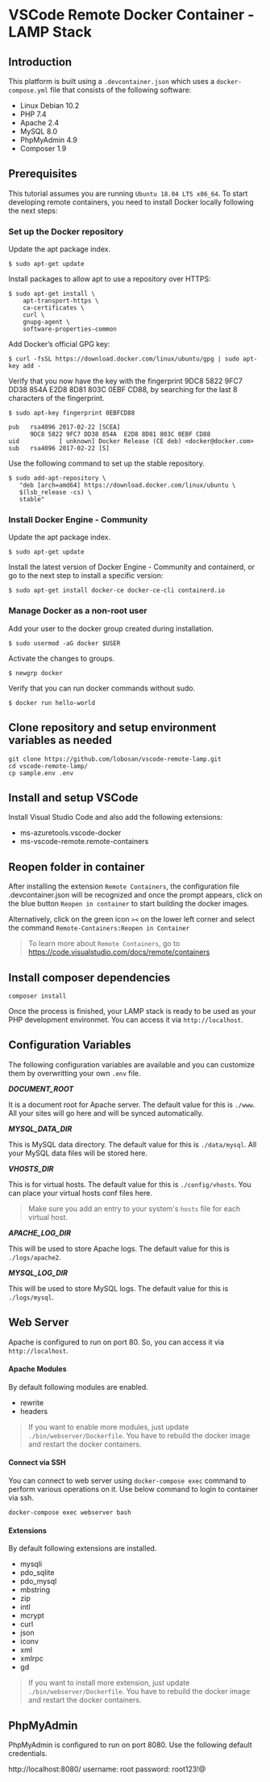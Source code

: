 # VSCode Remote Docker Container - LAMP Stack


## Introduction

This platform is built using a `.devcontainer.json` which uses a `docker-compose.yml` file that consists of the following software:

* Linux Debian 10.2
* PHP 7.4
* Apache 2.4
* MySQL 8.0
* PhpMyAdmin 4.9
* Composer 1.9


## Prerequisites

This tutorial assumes you are running `Ubuntu 18.04 LTS x86_64`. To start developing remote containers, you need to install Docker locally following the next steps:

### Set up the Docker repository

Update the apt package index.

```shell
$ sudo apt-get update
```

Install packages to allow apt to use a repository over HTTPS:

```shell
$ sudo apt-get install \
    apt-transport-https \
    ca-certificates \
    curl \
    gnupg-agent \
    software-properties-common
```

Add Docker’s official GPG key:

```shell
$ curl -fsSL https://download.docker.com/linux/ubuntu/gpg | sudo apt-key add -
```

Verify that you now have the key with the fingerprint 9DC8 5822 9FC7 DD38 854A E2D8 8D81 803C 0EBF CD88, by searching for the last 8 characters of the fingerprint.

```shell
$ sudo apt-key fingerprint 0EBFCD88
    
pub   rsa4096 2017-02-22 [SCEA]
      9DC8 5822 9FC7 DD38 854A  E2D8 8D81 803C 0EBF CD88
uid           [ unknown] Docker Release (CE deb) <docker@docker.com>
sub   rsa4096 2017-02-22 [S]
```

Use the following command to set up the stable repository.

```shell
$ sudo add-apt-repository \
   "deb [arch=amd64] https://download.docker.com/linux/ubuntu \
   $(lsb_release -cs) \
   stable"
```

### Install Docker Engine - Community

Update the apt package index.

```shell
$ sudo apt-get update
```

Install the latest version of Docker Engine - Community and containerd, or go to the next step to install a specific version:

```shell
$ sudo apt-get install docker-ce docker-ce-cli containerd.io
```

### Manage Docker as a non-root user

Add your user to the docker group created during installation.

```shell
$ sudo usermod -aG docker $USER
```

Activate the changes to groups.

```shell
$ newgrp docker
```

Verify that you can run docker commands without sudo.

```shell
$ docker run hello-world
```

## Clone repository and setup environment variables as needed

```shell
git clone https://github.com/lobosan/vscode-remote-lamp.git
cd vscode-remote-lamp/
cp sample.env .env
```


## Install and setup VSCode

Install Visual Studio Code and also add the following extensions:

* ms-azuretools.vscode-docker
* ms-vscode-remote.remote-containers


## Reopen folder in container

After installing the extension `Remote Containers`, the configuration file .devcontainer.json will be recognized and once the prompt appears, click on the blue button `Reopen in container` to start building the docker images.

Alternatively, click on the green icon `><` on the lower left corner and select the command `Remote-Containers:Reopen in Container`

> To learn more about `Remote Containers`, go to https://code.visualstudio.com/docs/remote/containers


## Install composer dependencies

```shell
composer install
```

Once the process is finished, your LAMP stack is ready to be used as your PHP development environmet.
You can access it via `http://localhost`.


## Configuration Variables

The following configuration variables are available and you can customize them by overwritting your own `.env` file.

_**DOCUMENT_ROOT**_

It is a document root for Apache server. The default value for this is `./www`. All your sites will go here and will be synced automatically.

_**MYSQL_DATA_DIR**_

This is MySQL data directory. The default value for this is `./data/mysql`. All your MySQL data files will be stored here.

_**VHOSTS_DIR**_

This is for virtual hosts. The default value for this is `./config/vhosts`. You can place your virtual hosts conf files here.

> Make sure you add an entry to your system's `hosts` file for each virtual host.

_**APACHE_LOG_DIR**_

This will be used to store Apache logs. The default value for this is `./logs/apache2`.

_**MYSQL_LOG_DIR**_

This will be used to store MySQL logs. The default value for this is `./logs/mysql`.


## Web Server

Apache is configured to run on port 80. So, you can access it via `http://localhost`.

#### Apache Modules

By default following modules are enabled.

* rewrite
* headers

> If you want to enable more modules, just update `./bin/webserver/Dockerfile`.
> You have to rebuild the docker image and restart the docker containers.

#### Connect via SSH

You can connect to web server using `docker-compose exec` command to perform various operations on it. Use below command to login to container via ssh.

```shell
docker-compose exec webserver bash
```
#### Extensions

By default following extensions are installed.

* mysqli
* pdo_sqlite
* pdo_mysql
* mbstring
* zip
* intl
* mcrypt
* curl
* json
* iconv
* xml
* xmlrpc
* gd

> If you want to install more extension, just update `./bin/webserver/Dockerfile`.
> You have to rebuild the docker image and restart the docker containers.


## PhpMyAdmin

PhpMyAdmin is configured to run on port 8080. Use the following default credentials.

http://localhost:8080/
username: root
password: root123!@
